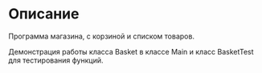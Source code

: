 # Описание

Программа магазина, с корзиной и списком товаров.

Демонстрация работы класса Basket в классе Main и класс BasketTest для тестирования функций.